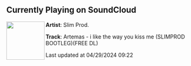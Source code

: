 ## Currently Playing on SoundCloud

[<img align="left" width="100" src="https://i1.sndcdn.com/artworks-dA1f9tHlpb6pKU97-m0yF3A-t500x500.jpg">](https://soundcloud.com/slimprodmusic/artemas-i-love-the-way-you-kiss-me-slimprod-bootlegfree-dl?in=saxurn/sets/tmp/)

**Artist**: Slim Prod. 

**Track**: Artemas -  i like the way you kiss me (SLIMPROD BOOTLEG)(FREE DL)

Last updated at 04/29/2024 09:22
